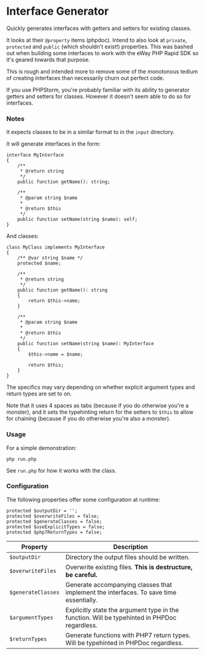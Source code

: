 # Interface Generator

Quickly generates interfaces with getters and setters for existing classes.

It looks at their `@property` items (phpdoc). Intend to also look at `private`, `protected` and `public` (which
shouldn't exist!) properties. This was bashed out when building some interfaces to work with the eWay PHP Rapid SDK so
it's geared towards that purpose.

This is rough and intended more to remove some of the monotonous tedium of creating interfaces than necessarily churn
out perfect code.

If you use PHPStorm, you're probably familiar with its ability to generator getters and setters for classes. However it
doesn't seem able to do so for interfaces. 

### Notes

It expects classes to be in a similar format to in the `input` directory.

It will generate interfaces in the form:

```
interface MyInterface
{
    /**
     * @return string
     */
    public function getName(): string;

    /**
     * @param string $name
     *
     * @return $this
     */
    public function setName(string $name): self;
}
```

And classes:

```
class MyClass implements MyInterface
{
    /** @var string $name */
    protected $name;
    
    /**
     * @return string
     */
    public function getName(): string
    {
        return $this->name;
    }
    
    /**
     * @param string $name
     *
     * @return $this
     */
    public function setName(string $name): MyInterface
    {
        $this->name = $name;
        
        return $this;
    }
}
```

The specifics may vary depending on whether explicit argument types and return types are set to on.

Note that it uses 4 spaces as tabs (because if you do otherwise you're a monster), and it sets the typehinting return for
the setters to `$this` to allow for chaining (because if you do otherwise you're also a monster).


### Usage
For a simple demonstration:

`php run.php`

See `run.php` for how it works with the class.

### Configuration

The following properties offer some configuration at runtime:
```
protected $outputDir = '';
protected $overwriteFiles = false;
protected $generateClasses = false;
protected $useExplicitTypes = false;
protected $php7ReturnTypes = false;
```

Property|Description
---|---
`$outputDir` | Directory the output files should be written.
`$overwriteFiles` | Overwrite existing files. **This is destructure, be careful.**
`$generateClasses` | Generate accompanying classes that implement the interfaces. To save time essentially.
`$argumentTypes` | Explicitly state the argument type in the function. Will be typehinted in PHPDoc regardless.
`$returnTypes` | Generate functions with PHP7 return types. Will be typehinted in PHPDoc regardless.